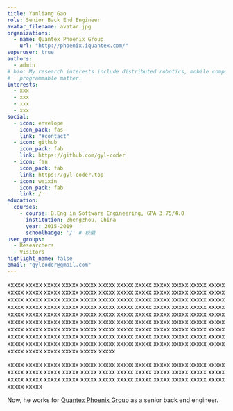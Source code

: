 ```yaml
---
title: Yanliang Gao
role: Senior Back End Engineer
avatar_filename: avatar.jpg
organizations:
  - name: Quantex Phoenix Group
    url: "http://phoenix.iquantex.com/"
superuser: true
authors:
  - admin
# bio: My research interests include distributed robotics, mobile computing and
#   programmable matter.
interests:
  - xxx
  - xxx
  - xxx
  - xxx
social:
  - icon: envelope
    icon_pack: fas
    link: "#contact"
  - icon: github
    icon_pack: fab
    link: https://github.com/gyl-coder
  - icon: fan
    icon_pack: fab
    link: https://gyl-coder.top
  - icon: weixin
    icon_pack: fab
    link: /
education:
  courses:
    - course: B.Eng in Software Engineering, GPA 3.75/4.0
      institution: Zhengzhou, China
      year: 2015-2019
      schoolbadge: '/' # 校徽
user_groups:
  - Researchers
  - Visitors
highlight_name: false
email: "gylcoder@gmail.com"
---
```

xxxxx   xxxxx xxxxx xxxxx xxxxx xxxxx xxxxx xxxxx xxxxx xxxxx xxxxx xxxxx xxxxx xxxxx xxxxx xxxxx xxxxx xxxxx xxxxx xxxxx xxxxx xxxxx xxxxx xxxxx xxxxx xxxxx xxxxx xxxxx xxxxx xxxxx xxxxx xxxxx xxxxx xxxxx xxxxx xxxxx xxxxx xxxxx xxxxx   xxxxx xxxxx xxxxx xxxxx xxxxx xxxxx xxxxx xxxxx xxxxx xxxxx xxxxx xxxxx xxxxx xxxxx xxxxx xxxxx xxxxx xxxxx xxxxx xxxxx xxxxx xxxxx xxxxx xxxxx xxxxx xxxxx xxxxx xxxxx xxxxx xxxxx xxxxx xxxxx xxxxx xxxxx xxxxx xxxxx xxxxx xxxxx   xxxxx xxxxx xxxxx xxxxx xxxxx xxxxx xxxxx xxxxx xxxxx xxxxx xxxxx xxxxx xxxxx xxxxx xxxxx xxxxx xxxxx xxxxx xxxxx xxxxx xxxxx xxxxx xxxxx xxxxx xxxxx xxxxx xxxxx xxxxx xxxxx xxxxx xxxxx xxxxx xxxxx xxxxx xxxxx xxxxx xxxxx 

xxxxx   xxxxx xxxxx xxxxx xxxxx xxxxx xxxxx xxxxx xxxxx xxxxx xxxxx xxxxx xxxxx xxxxx xxxxx xxxxx xxxxx xxxxx xxxxx xxxxx xxxxx xxxxx xxxxx xxxxx xxxxx xxxxx xxxxx xxxxx xxxxx xxxxx xxxxx xxxxx xxxxx xxxxx xxxxx xxxxx xxxxx xxxxx 

Now, he works for [Quantex Phoenix Group](http://phoenix.iquantex.com/) as a senior back end engineer.
